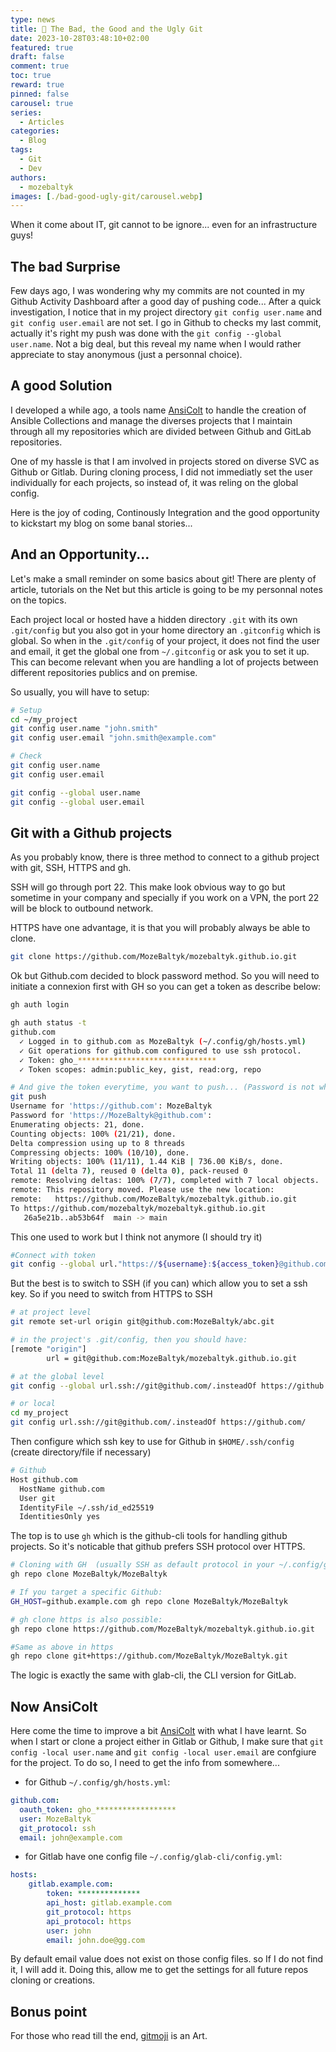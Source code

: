 ```yaml
---
type: news 
title: 👺 The Bad, the Good and the Ugly Git
date: 2023-10-28T03:48:10+02:00
featured: true
draft: false
comment: true
toc: true
reward: true
pinned: false
carousel: true
series:
  - Articles
categories:
  - Blog
tags:
  - Git
  - Dev
authors:
  - mozebaltyk
images: [./bad-good-ugly-git/carousel.webp]
---
```


When it come about IT, git cannot to be ignore... even for an infrastructure guys!

<!--more-->

## The bad Surprise

Few days ago, I was wondering why my commits are not counted in my Github Activity Dashboard after a good day of pushing code...
After a quick investigation, I notice that in my project directory `git config user.name` and `git config user.email` are not set.
I go in Github to checks my last commit, actually it's right my push was done with the `git config --global user.name`.
Not a big deal, but this reveal my name when I would rather appreciate to stay anonymous (just a personnal choice).


## A good Solution

I developed a while ago, a tools name [AnsiColt](https://github.com/MozeBaltyk/AnsiColt) to handle the creation of Ansible Collections and manage the diverses projects that I maintain through all my repositories which are divided between Github and GitLab repositories.

One of my hassle is that I am involved in projects stored on diverse SVC as Github or Gitlab. During cloning process, I did not immediatly set the user individually for each projects, so instead of, it was reling on the global config.

Here is the joy of coding, Continously Integration and the good opportunity to kickstart my blog on some banal stories...


## And an Opportunity...

Let's make a small reminder on some basics about git! There are plenty of article, tutorials on the Net but this article is going to be my personnal notes on the topics. 

Each project local or hosted have a hidden directory `.git` with its own `.git/config` but you also got in your home directory an `.gitconfig` which is global. 
So when in the `.git/config` of your project, it does not find the user and email, it get the global one from `~/.gitconfig` or ask you to set it up. This can become relevant when you are handling a lot of projects between different repositories publics and on premise. 

So usually, you will have to setup: 

```bash
# Setup
cd ~/my_project
git config user.name "john.smith"
git config user.email "john.smith@example.com"

# Check
git config user.name
git config user.email

git config --global user.name
git config --global user.email
```

## Git with a Github projects

As you probably know, there is three method to connect to a github project with git, SSH, HTTPS and gh. 

SSH will go through port 22. This make look obvious way to go but sometime in your company and specially if you work on a VPN, the port 22 will be block to outbound network.

HTTPS have one advantage, it is that you will probably always be able to clone. 

```bash 
git clone https://github.com/MozeBaltyk/mozebaltyk.github.io.git
```

Ok but Github.com decided to block password method. So you will need to initiate a connexion first with GH so you can get a token as describe below:

```bash
gh auth login 

gh auth status -t 
github.com
  ✓ Logged in to github.com as MozeBaltyk (~/.config/gh/hosts.yml)
  ✓ Git operations for github.com configured to use ssh protocol.
  ✓ Token: gho_*******************************
  ✓ Token scopes: admin:public_key, gist, read:org, repo

# And give the token everytime, you want to push... (Password is not what you think, it's expecting the Token)
git push                                                                                                                                           
Username for 'https://github.com': MozeBaltyk
Password for 'https://MozeBaltyk@github.com':
Enumerating objects: 21, done.
Counting objects: 100% (21/21), done.
Delta compression using up to 8 threads
Compressing objects: 100% (10/10), done.
Writing objects: 100% (11/11), 1.44 KiB | 736.00 KiB/s, done.
Total 11 (delta 7), reused 0 (delta 0), pack-reused 0
remote: Resolving deltas: 100% (7/7), completed with 7 local objects.
remote: This repository moved. Please use the new location:
remote:   https://github.com/MozeBaltyk/mozebaltyk.github.io.git
To https://github.com/mozebaltyk/mozebaltyk.github.io.git
   26a5e21b..ab53b64f  main -> main
```

This one used to work but I think not anymore (I should try it)
```bash
#Connect with token 
git config --global url."https://${username}:${access_token}@github.com".insteadOf "https://github.com"
```

But the best is to switch to SSH (if you can) which allow you to set a ssh key. So if you need to switch from HTTPS to SSH

```bash
# at project level
git remote set-url origin git@github.com:MozeBaltyk/abc.git

# in the project's .git/config, then you should have:
[remote "origin"]
        url = git@github.com:MozeBaltyk/mozebaltyk.github.io.git

# at the global level
git config --global url.ssh://git@github.com/.insteadOf https://github.com/

# or local
cd my_project
git config url.ssh://git@github.com/.insteadOf https://github.com/
```

Then configure which ssh key to use for Github in `$HOME/.ssh/config` (create directory/file if necessary)
```bash
# Github
Host github.com
  HostName github.com
  User git
  IdentityFile ~/.ssh/id_ed25519
  IdentitiesOnly yes
```

The top is to use `gh` which is the github-cli tools for handling github projects. So it's noticable that github prefers SSH protocol over HTTPS.

```bash
# Cloning with GH  (usually SSH as default protocol in your ~/.config/gh/config.yml):
gh repo clone MozeBaltyk/MozeBaltyk

# If you target a specific Github:
GH_HOST=github.example.com gh repo clone MozeBaltyk/MozeBaltyk

# gh clone https is also possible:
gh repo clone https://github.com/MozeBaltyk/mozebaltyk.github.io.git

#Same as above in https
gh repo clone git+https://github.com/MozeBaltyk/MozeBaltyk.git
```

The logic is exactly the same with glab-cli, the CLI version for GitLab. 

## Now AnsiColt

Here come the time to improve a bit [AnsiColt](https://github.com/MozeBaltyk/AnsiColt) with what I have learnt. So when I start or clone a project either in Gitlab or Github, I make sure that `git config -local user.name` and `git config -local user.email` are confgiure for the project. To do so, I need to get the info from somewhere... 

* for Github  `~/.config/gh/hosts.yml`:
```yaml
github.com:
  oauth_token: gho_******************
  user: MozeBaltyk
  git_protocol: ssh
  email: john@example.com
``` 

* for Gitlab have one config file `~/.config/glab-cli/config.yml`:
```yaml
hosts:
    gitlab.example.com:
        token: **************
        api_host: gitlab.example.com
        git_protocol: https
        api_protocol: https
        user: john
        email: john.doe@gg.com
``` 

By default email value does not exist on those config files. so If I do not find it, I will add it. Doing this, allow me to get the settings for all future repos cloning or creations.   


## Bonus point 

For those who read till the end, [gitmoji](https://gitmoji.dev/) is an Art. 
